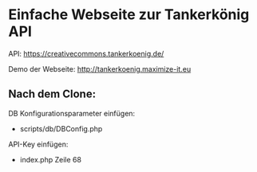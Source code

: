# Einfache Webseite zur Tankerkönig API
API: https://creativecommons.tankerkoenig.de/

Demo der Webseite: http://tankerkoenig.maximize-it.eu

## Nach dem Clone:
DB Konfigurationsparameter einfügen:
- scripts/db/DBConfig.php

API-Key einfügen:
- index.php Zeile 68
